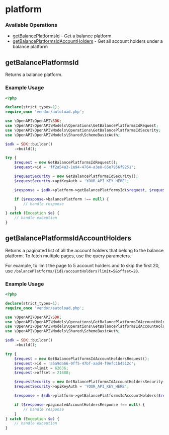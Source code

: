 # platform

### Available Operations

* [getBalancePlatformsId](#getbalanceplatformsid) - Get a balance platform
* [getBalancePlatformsIdAccountHolders](#getbalanceplatformsidaccountholders) - Get all account holders under a balance platform

## getBalancePlatformsId

Returns a balance platform.

### Example Usage

```php
<?php

declare(strict_types=1);
require_once 'vendor/autoload.php';

use \OpenAPI\OpenAPI\SDK;
use \OpenAPI\OpenAPI\Models\Operations\GetBalancePlatformsIdRequest;
use \OpenAPI\OpenAPI\Models\Operations\GetBalancePlatformsIdSecurity;
use \OpenAPI\OpenAPI\Models\Shared\SchemeBasicAuth;

$sdk = SDK::builder()
    ->build();

try {
    $request = new GetBalancePlatformsIdRequest();
    $request->id = 'ff2a54a3-1e94-4764-a3e8-65e7956f9251';

    $requestSecurity = new GetBalancePlatformsIdSecurity();
    $requestSecurity->apiKeyAuth = 'YOUR_API_KEY_HERE';

    $response = $sdk->platform->getBalancePlatformsId($request, $requestSecurity);

    if ($response->balancePlatform !== null) {
        // handle response
    }
} catch (Exception $e) {
    // handle exception
}
```

## getBalancePlatformsIdAccountHolders

Returns a paginated list of all the account holders that belong to the balance platform. To fetch multiple pages, use the query parameters. 

For example, to limit the page to 5 account holders and to skip the first 20, use `/balancePlatforms/{id}/accountHolders?limit=5&offset=20`.

### Example Usage

```php
<?php

declare(strict_types=1);
require_once 'vendor/autoload.php';

use \OpenAPI\OpenAPI\SDK;
use \OpenAPI\OpenAPI\Models\Operations\GetBalancePlatformsIdAccountHoldersRequest;
use \OpenAPI\OpenAPI\Models\Operations\GetBalancePlatformsIdAccountHoldersSecurity;
use \OpenAPI\OpenAPI\Models\Shared\SchemeBasicAuth;

$sdk = SDK::builder()
    ->build();

try {
    $request = new GetBalancePlatformsIdAccountHoldersRequest();
    $request->id = 'a5a9da66-0ff5-47bf-aad4-f9efc1b4512c';
    $request->limit = 62636;
    $request->offset = 21688;

    $requestSecurity = new GetBalancePlatformsIdAccountHoldersSecurity();
    $requestSecurity->apiKeyAuth = 'YOUR_API_KEY_HERE';

    $response = $sdk->platform->getBalancePlatformsIdAccountHolders($request, $requestSecurity);

    if ($response->paginatedAccountHoldersResponse !== null) {
        // handle response
    }
} catch (Exception $e) {
    // handle exception
}
```
